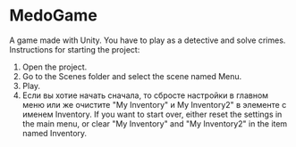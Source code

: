 # MedoGame
A game made with Unity. You have to play as a detective and solve crimes.
Instructions for starting the project:
1) Open the project.
2) Go to the Scenes folder and select the scene named Menu.
3) Play.
4) Если вы хотие начать сначала, то сбросте настройки в главном меню или же очистите "My Inventory" и My Inventory2" в элементе с именем Inventory.
If you want to start over, either reset the settings in the main menu, or clear "My Inventory" and "My Inventory2" in the item named Inventory.

